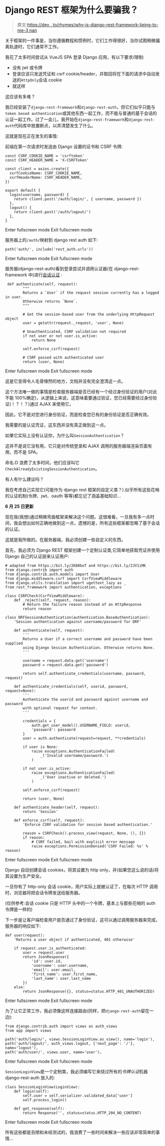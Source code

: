 # Django REST 框架为什么要骗我？

> 原文:[https://dev . to/rhymes/why-is-django-rest-framework-lieing-to-me-3 nan](https://dev.to/rhymes/why-is-django-rest-framework-lying-to-me-3nan)

关于框架的一件事是，当你遵循教程和惯例时，它们工作得很好，当你试图稍微偏离轨道时，它们通常不工作。

我花了太多时间尝试从 VueJS SPA 登录 Django 应用，有以下要求/限制:

*   没有 jwt 或令牌
*   登录应该只发送凭证和 csrf cookie/header，并取回将在下面的请求中自动发送的`HttpOnly`会话 cookie
*   就这样

这应该有多难？

我已经安装了`django-rest-framework`和`django-rest-auth`，但它们似乎只能与`token based authentication`或其他东西一起工作，而不能与普通的基于会话的认证一起工作。过了一会儿，我开始在`django-rest-framework`和`django-rest-auth`代码库中放置断点，以弄清楚发生了什么。

这就是现在正在发生的事情:

前端在第一次请求时发送由 Django 设置的证书和 CSRF 令牌:

```
const CSRF_COOKIE_NAME = 'csrftoken'
const CSRF_HEADER_NAME = 'X-CSRFToken'

const client = axios.create({
  xsrfCookieName: CSRF_COOKIE_NAME,
  xsrfHeaderName: CSRF_HEADER_NAME,
})

export default {
  login(username, password) {
    return client.post('/auth/login/', { username, password })
  },
  logout() {
    return client.post('/auth/logout/')
  },
} 
```

Enter fullscreen mode Exit fullscreen mode

服务器上的`/auth/`映射到 django rest auth 如下:

```
path('auth/', include('rest_auth.urls')) 
```

Enter fullscreen mode Exit fullscreen mode

服务器(django-rest-auth)看到登录尝试并调用认证器(在 django-rest-framework 中)进行[会话认证](https://github.com/encode/django-rest-framework/blob/master/rest_framework/authentication.py#L117) :

```
 def authenticate(self, request):
        """
        Returns a `User` if the request session currently has a logged in user.
        Otherwise returns `None`.
        """

        # Get the session-based user from the underlying HttpRequest object
        user = getattr(request._request, 'user', None)

        # Unauthenticated, CSRF validation not required
        if not user or not user.is_active:
            return None

        self.enforce_csrf(request)

        # CSRF passed with authenticated user
        return (user, None) 
```

Enter fullscreen mode Exit fullscreen mode

这是它变得令人毛骨悚然的地方，文档并没有完全澄清这一点。

这个方法唯一做的事情是检查服务器端是否已经有一个经过身份验证的用户(对此不能 100%确定)，从逻辑上来说，这意味着要通过验证，您已经需要经过身份验证(！？！？)通过 AJAX 来使用它。

因此，它不是对您进行身份验证，而是检查您已有的身份验证是否正确有效。

我需要的是认证凭证，这东西并没有真正做到这一点。

如果它实际上没有认证你，为什么叫`SessionAuthentication`？

这并不是说它没有用，它只是对传统登录和 AJAX 调用的服务器端渲染页面有用，而不是 SPA。

命名:D 浪费了太多时间，他们应该叫它`CheckAlreadyExistingSessionAuthentication`。

有人有什么建议吗？

我在考虑自己实现它(可能作为 django rest 框架的自定义类？).似乎所有这些花哨的认证机制(令牌、jwt、oauth 等等)都忘记了涵盖基础知识...

**6 月 25 日更新**

现在我(我想)通过稍微弯曲框架来解决这个问题。这很难看，一旦我有多一点时间，我会想出如何正确地做到这一点，遗憾的是，所有这些框架都忽略了基于会话的认证。

这就是我所做的。在服务器端，我必须创建一些自定义的东西。

首先，我必须为 Django REST 框架创建一个定制认证类,它简单地获取凭证并使用 Django 自己的认证层来认证用户:

```
# adapted from https://bit.ly/2K80boT and https://bit.ly/2JV1iMK 
from django.contrib import auth
from django.contrib.auth.models import User
from django.middleware.csrf import CsrfViewMiddleware
from django.utils.translation import ugettext_lazy as _
from rest_framework import authentication, exceptions

class CSRFCheck(CsrfViewMiddleware):
    def _reject(self, request, reason):
        # Return the failure reason instead of an HttpResponse
        return reason

class DRFSessionAuthentication(authentication.BaseAuthentication):
    'Session authentication against username/password for DRF'

    def authenticate(self, request):
        '''
        Returns a User if a correct username and password have been supplied
        using Django Session Authentication. Otherwise returns None.
        '''

        username = request.data.get('username')
        password = request.data.get('password')

        return self.authenticate_credentials(username, password, request)

    def authenticate_credentials(self, userid, password, request=None):
        '''
        Authenticate the userid and password against username and password
        with optional request for context.
        '''

        credentials = {
            auth.get_user_model().USERNAME_FIELD: userid,
            'password': password
        }
        user = auth.authenticate(request=request, **credentials)

        if user is None:
            raise exceptions.AuthenticationFailed(
                _('Invalid username/password.')
            )

        if not user.is_active:
            raise exceptions.AuthenticationFailed(
                _('User inactive or deleted.')
            )

        self.enforce_csrf(request)

        return (user, None)

    def authenticate_header(self, request):
        return 'Session'

    def enforce_csrf(self, request):
        'Enforce CSRF validation for session based authentication.'

        reason = CSRFCheck().process_view(request, None, (), {})
        if reason:
            # CSRF failed, bail with explicit error message
            raise exceptions.PermissionDenied('CSRF Failed: %s' % reason) 
```

Enter fullscreen mode Exit fullscreen mode

Django 自动创建会话 cookies，将其设置为 http only，并(如果您这么说的话)将其设置为生产安全。

一旦你有了 http-only 会话 cookie，用户实际上就被认证了，在每次 HTTP 调用时，浏览器将把会话令牌发送给服务器。

(仅供参考:会话 cookie 只是 HTTP 头中的一个令牌，基本上与那些花哨的 auth 令牌是一样的)

下一步是让客户端检查用户是否通过了身份验证，这可以通过调用服务器来完成，服务器的响应如下:

```
def user(request):
    'Returns a user object if authenticated, 401 otherwise'

    if request.user.is_authenticated:
        user = request.user
        return JsonResponse({
            'id': user.id,
            'username': user.username,
            'email': user.email,
            'first_name': user.first_name,
            'last_name': user.last_name
        })
    else:
        return JsonResponse({}, status=status.HTTP_401_UNAUTHORIZED) 
```

Enter fullscreen mode Exit fullscreen mode

为了让它正常工作，我必须像这样连接路由(同样，把`django-rest-auth`留在一边):

```
from django.contrib.auth import views as auth_views
from app import views

path('auth/login/', views.SessionLoginView.as_view(), name='login'),
path('auth/logout/', auth_views.logout, {'next_page': '/'}, name='logout'),
path('auth/user/', views.user, name='user'), 
```

Enter fullscreen mode Exit fullscreen mode

`SessionLoginView`是一个定制类，我必须编写它来绕过所有的*令牌认证*机器 django-rest-auth 放入的:

```
class SessionLoginView(LoginView):
    def login(self):
        self.user = self.serializer.validated_data['user']
        self.process_login()

    def get_response(self):
        return Response('', status=status.HTTP_204_NO_CONTENT) 
```

Enter fullscreen mode Exit fullscreen mode

所有这些都是丑陋和未经测试的，我浪费了一些时间来解决一些应该非常简单的事情...